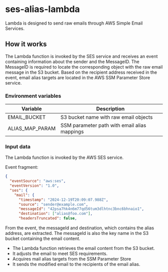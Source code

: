 # ses-alias-lambda

Lambda is designed to send raw emails through AWS Simple Email Services.

## How it works

The Lambda function is invoked by the SES service and receives an event containing information about the sender and the MessageID. The MessageID is required to locate the corresponding object with the raw email message in the S3 bucket. Based on the recipient address received in the event, email alias targets are located in the AWS SSM Parameter Store service.

### Environment variables

| Variable        | Description                                  |
| --------------- | -------------------------------------------- |
| EMAIL_BUCKET    | S3 bucket name with raw email objects        |
| ALIAS_MAP_PARAM | SSM parameter path with email alias mappings |

### Input data

The Lambda function is invoked by the AWS SES service.

Event fragment:

```json
{
  "eventSource": "aws:ses",
  "eventVersion": "1.0",
  "ses": {
    "mail": {
      "timestamp": "2024-12-19T20:09:07.988Z",
      "source": "sender@example.com",
      "messageId": "42psa7hk4n6m77qd56tum3dlhtnc3bnc6bhnaio1",
      "destination": ["alias@foo.com"],
      "headersTruncated": false,
```

From the event, the messageId and destination, which contains the alias address, are extracted. The messageId is also the key name in the S3 bucket containing the email content.

- The Lambda function retrieves the email content from the S3 bucket.
- It adjusts the email to meet SES requirements.
- Acquires mail alias targets from the SSM Parameter Store
- It sends the modified email to the recipients of the email alias.